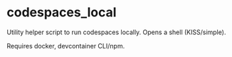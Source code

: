 # codespaces_local
Utility helper script to run codespaces locally. Opens a shell (KISS/simple).

Requires docker, devcontainer CLI/npm.
